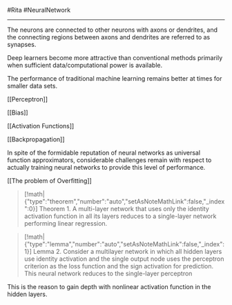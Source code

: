 #Rita #NeuralNetwork 
___ 
The neurons are connected to other neurons with axons or dendrites, and the connecting regions between axons and dendrites are referred to as synapses.

Deep learners become more attractive than conventional methods primarily when sufficient data/computational power is available.

The performance of traditional machine learning remains better at times for smaller data sets.

[[Perceptron]]

[[Bias]]

[[Activation Functions]]

[[Backpropagation]]

In spite of the formidable reputation of neural networks as universal function approximators, considerable challenges remain with respect to actually training neural networks to provide this level of performance. 

[[The problem of Overfitting]]


> [!math|{"type":"theorem","number":"auto","setAsNoteMathLink":false,"_index":0}] Theorem 1.
> A multi-layer network that uses only the identity activation function in all its layers reduces to a  single-layer network performing linear regression.


> [!math|{"type":"lemma","number":"auto","setAsNoteMathLink":false,"_index":1}] Lemma 2.
> Consider a multilayer network in which all hidden layers use identity activation and the single output node uses the perceptron criterion as the loss function and the sign activation for prediction. This neural network reduces to the single-layer perceptron


This is the reason to gain depth with nonlinear activation function in the hidden layers.